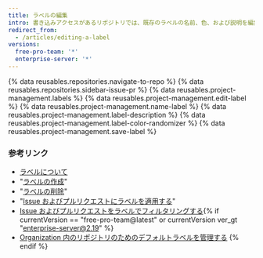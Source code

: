 ```yaml
---
title: ラベルの編集
intro: 書き込みアクセスがあるリポジトリでは、既存のラベルの名前、色、および説明を編集できます。
redirect_from:
  - /articles/editing-a-label
versions:
  free-pro-team: '*'
  enterprise-server: '*'
---
```


{% data reusables.repositories.navigate-to-repo %}
{% data reusables.repositories.sidebar-issue-pr %}
{% data reusables.project-management.labels %}
{% data reusables.project-management.edit-label %}
{% data reusables.project-management.name-label %}
{% data reusables.project-management.label-description %}
{% data reusables.project-management.label-color-randomizer %}
{% data reusables.project-management.save-label %}

### 参考リンク

- [ラベルについて](/articles/about-labels)
- "[ラベルの作成](/articles/creating-a-label)"
- "[ラベルの削除](/articles/deleting-a-label)"
- "[Issue およびプルリクエストにラベルを適用する](/articles/applying-labels-to-issues-and-pull-requests)"
- [Issue およびプルリクエストをラベルでフィルタリングする](/articles/filtering-issues-and-pull-requests-by-labels){% if currentVersion == "free-pro-team@latest" or currentVersion ver_gt "enterprise-server@2.19" %}
- [Organization 内のリポジトリのためのデフォルトラベルを管理する](/articles/managing-default-labels-for-repositories-in-your-organization)
{% endif %}
